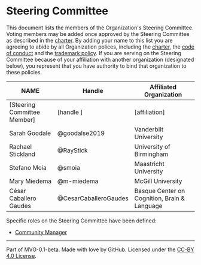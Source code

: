 # Steering Committee

This document lists the members of the Organization's Steering Committee. Voting members may be added once approved by the Steering Committee as described in the [charter](./CHARTER.md). By adding your name to this list you are agreeing to abide by all Organization polices, including the [charter](./CHARTER.md), the [code of conduct](./CODE-OF-CONDUCT.md) and the [trademark policy](./TRADEMARKS.md). If you are serving on the Steering Committee because of your affiliation with another organization (designated below), you represent that you have authority to bind that organization to these policies.

| **NAME** | **Handle** | **Affiliated Organization** |
| --- | --- | --- |
| [Steering Committee Member] | [handle ] | [affiliation] |
| Sarah Goodale | @goodalse2019 | Vanderbilt University |
| Rachael Stickland | @RayStick | University of Birmingham |
| Stefano Moia | @smoia | Maastricht University |
| Mary Miedema | @m-miedema | McGill University |
| César Caballero Gaudes | @CesarCaballeroGaudes | Basque Center on Cognition, Brain & Language |

Specific roles on the Steering Committee have been defined:
- [Community Manager](ROLE-Community-Manager.md)

---
Part of MVG-0.1-beta.
Made with love by GitHub. Licensed under the [CC-BY 4.0 License](https://creativecommons.org/licenses/by/4.0/).
